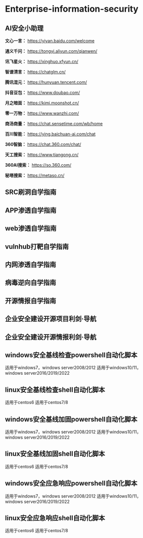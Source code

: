 # Enterprise-information-security

## AI安全小助理

**文心一言：** https://yiyan.baidu.com/welcome

**通义千问：** https://tongyi.aliyun.com/qianwen/

**讯飞星火：** https://xinghuo.xfyun.cn/

**智谱清言：** https://chatglm.cn/

**腾讯混元：** https://hunyuan.tencent.com/

**抖音豆包：** https://www.doubao.com/

**月之暗面：** https://kimi.moonshot.cn/

**零一万物：** https://www.wanzhi.com/

**商汤商量：** https://chat.sensetime.com/wb/home

**百川智能：** https://ying.baichuan-ai.com/chat

**360智脑：** https://chat.360.com/chat/ 

**天工搜索：** https://www.tiangong.cn/

**360AI搜索：** https://so.360.com/

**秘塔搜索：** https://metaso.cn/



## SRC刷洞自学指南
## APP渗透自学指南
## web渗透自学指南
## vulnhub打靶自学指南

## 内网渗透自学指南
## 病毒逆向自学指南
## 开源情报自学指南

## 企业安全建设开源项目利剑·导航
## 企业安全建设开源情报利剑·导航

## windows安全基线检查powershell自动化脚本
适用于windows7，windows server2008/2012
适用于windows10/11，windows server2016/2019/2022
## linux安全基线检查shell自动化脚本
适用于centos6
适用于centos7/8

## windows安全基线加固powershell自动化脚本
适用于windows7，windows server2008/2012
适用于windows10/11，windows server2016/2019/2022
## linux安全基线加固shell自动化脚本
适用于centos6
适用于centos7/8

## windows安全应急响应powershell自动化脚本
适用于windows7，windows server2008/2012
适用于windows10/11，windows server2016/2019/2022
## linux安全应急响应shell自动化脚本
适用于centos6
适用于centos7/8

